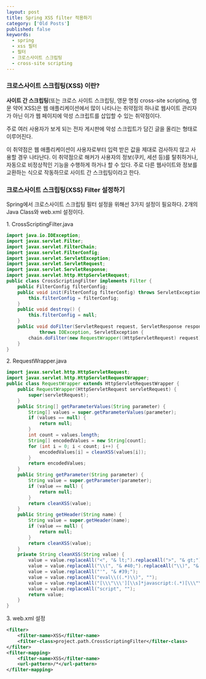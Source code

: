 ```yaml
---
layout: post
title: Spring XSS filter 적용하기
category: ['Old Posts']
published: false
keywords:
  - spring
  - xss 필터
  - 필터
  - 크로스사이트 스크립팅
  - cross-site scripting
---
```


### 크로스사이트 스크립팅(XSS) 이란?

**사이트 간 스크립팅**(또는 크로스 사이트 스크립팅, 영문 명칭 cross-site scripting, 영문 약어 XSS)은 웹 애플리케이션에서 많이 나타나는 취약점의 하나로 웹사이트 관리자가 아닌 이가 웹 페이지에 악성 스크립트를 삽입할 수 있는 취약점이다.

주로 여러 사용자가 보게 되는 전자 게시판에 악성 스크립트가 담긴 글을 올리는 형태로 이루어진다.

이 취약점은 웹 애플리케이션이 사용자로부터 입력 받은 값을 제대로 검사하지 않고 사용할 경우 나타난다. 이 취약점으로 해커가 사용자의 정보(쿠키, 세션 등)를 탈취하거나, 자동으로 비정상적인 기능을 수행하게 하거나 할 수 있다. 주로 다른 웹사이트와 정보를 교환하는 식으로 작동하므로 사이트 간 스크립팅이라고 한다.

### 크로스사이트 스크립팅(XSS) Filter 설정하기

Spring에서 크로스사이트 스크립팅 필터 설정을 위해선 3가지 설정이 필요하다. 2개의 Java Class와 web.xml 설정이다.

1\. CrossScriptingFilter.java

```java
import java.io.IOException;
import javax.servlet.Filter;
import javax.servlet.FilterChain;
import javax.servlet.FilterConfig;
import javax.servlet.ServletException;
import javax.servlet.ServletRequest;
import javax.servlet.ServletResponse;
import javax.servlet.http.HttpServletRequest;
public class CrossScriptingFilter implements Filter {
    public FilterConfig filterConfig;
    public void init(FilterConfig filterConfig) throws ServletException {
        this.filterConfig = filterConfig;
    }
    public void destroy() {
        this.filterConfig = null;
    }
    public void doFilter(ServletRequest request, ServletResponse response, FilterChain chain)
            throws IOException, ServletException {
        chain.doFilter(new RequestWrapper((HttpServletRequest) request), response);
    }
}
```

2\. RequestWrapper.java

```java
import javax.servlet.http.HttpServletRequest;
import javax.servlet.http.HttpServletRequestWrapper;
public class RequestWrapper extends HttpServletRequestWrapper {
    public RequestWrapper(HttpServletRequest servletRequest) {
        super(servletRequest);
    }
    public String[] getParameterValues(String parameter) {
        String[] values = super.getParameterValues(parameter);
        if (values == null) {
            return null;
        }
        int count = values.length;
        String[] encodedValues = new String[count];
        for (int i = 0; i < count; i++) {
            encodedValues[i] = cleanXSS(values[i]);
        }
        return encodedValues;
    }
    public String getParameter(String parameter) {
        String value = super.getParameter(parameter);
        if (value == null) {
            return null;
        }
        return cleanXSS(value);
    }
    public String getHeader(String name) {
        String value = super.getHeader(name);
        if (value == null) {
            return null;
        }
        return cleanXSS(value);
    }
    private String cleanXSS(String value) {
        value = value.replaceAll("<", "& lt;").replaceAll(">", "& gt;");
        value = value.replaceAll("\\(", "& #40;").replaceAll("\\)", "& #41;");
        value = value.replaceAll("'", "& #39;");
        value = value.replaceAll("eval\\((.*)\\)", "");
        value = value.replaceAll("[\\\"\\\'][\\s]*javascript:(.*)[\\\"\\\']", "\"\"");
        value = value.replaceAll("script", "");
        return value;
    }
}
```

3\. web.xml 설정

```xml
<filter>
    <filter-name>XSS</filter-name>
    <filter-class>project.path.CrossScriptingFilter</filter-class>
</filter>
<filter-mapping>
    <filter-name>XSS</filter-name>
    <url-pattern>/*</url-pattern>
</filter-mapping>
```
